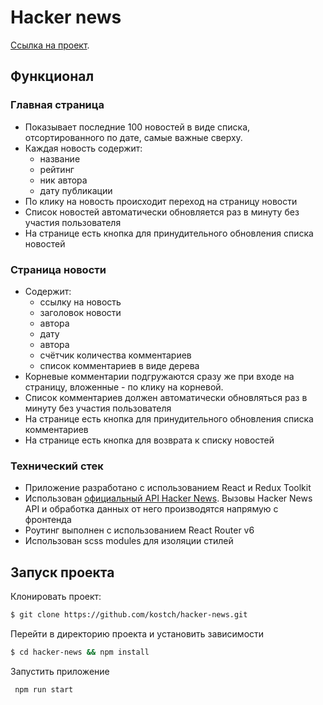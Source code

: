 # Hacker news

[Ссылка на проект](https://hacher-news.netlify.app/).

## Функционал

### Главная страница

-   Показывает последние 100 новостей в виде списка, отсортированного по дате, самые важные сверху.
-   Каждая новость содержит:
    -   название
    -   рейтинг
    -   ник автора
    -   дату публикации
-   По клику на новость происходит переход на страницу новости
-   Список новостей автоматически обновляется раз в минуту без участия пользователя
-   На странице есть кнопка для принудительного обновления списка новостей

### Страница новости

-   Содержит:
    -   ссылку на новость
    -   заголовок новости
    -   автора
    -   дату
    -   автора
    -   счётчик количества комментариев
    -   список комментариев в виде дерева
-   Корневые комментарии подгружаются сразу же при входе на страницу, вложенные - по клику на корневой.
-   Список комментариев должен автоматически обновляться раз в минуту без участия пользователя
-   На странице есть кнопка для принудительного обновления списка комментариев
-   На странице есть кнопка для возврата к списку новостей

### Технический стек

-   Приложение разработано с использованием React и Redux Toolkit
-   Использован [официальный API Hacker News](https://github.com/HackerNews/API). Вызовы Hacker News API и обработка данных от него производятся напрямую с фронтенда
-   Роутинг выполнен с использованием React Router v6
-   Использован scss modules для изоляции стилей

## Запуск проекта

Клонировать проект:

```bash
$ git clone https://github.com/kostch/hacker-news.git
```

Перейти в директорию проекта и установить зависимости

```bash
$ cd hacker-news && npm install
```

Запустить приложение

```bash
 npm run start
```
